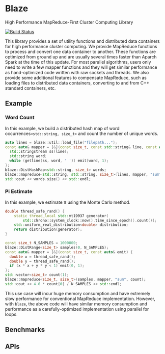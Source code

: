 # Blaze
High Performance MapReduce-First Cluster Computing Library

[![Build Status](https://travis-ci.org/junhao12131/blaze.svg?branch=master)](https://travis-ci.org/junhao12131/blaze)

This library provides a set of utility functions and distributed data containers for high performance cluster computing.
We provide MapReduce functions to process and convert one data container to another.
These functions are optimized from ground up and are usually several times faster than Aparch Spark at the time of this update.
For most parallel algorithms, users only need to write a few mapper functions and they will get similar performance as hand-optimized code written with raw sockets and threads.
We also provide some additional features to compensate MapReduce, such as loading files to distributed data containers, converting to and from C++ standard containers, etc.

## Example
### Word Count
In this example, we build a distributed hash map of word occurrences`<std::string, size_t>` and count the number of unique words.
```C++
auto lines = blaze::util::load_file("filepath...");
const auto& mapper = [&](const size_t, const std::string& line, const auto& emit) {
  std::stringstream ss(line);
  std::string word;
  while (getline(ss, word, ' ')) emit(word, 1);
};
blaze::DistHashMap<std::string, size_t> words;
blaze::mapreduce<std::string, std::string, size_t>(lines, mapper, "sum", words);
std::cout << words.size() << std::endl;
```

### Pi Estimate
In this example, we estimate π using the Monte Carlo method.
```C++
double thread_safe_rand() {
    static thread_local std::mt19937 generator(
        std::chrono::system_clock::now().time_since_epoch().count());
    std::uniform_real_distribution<double> distribution;
    return distribution(generator);
}

const size_t N_SAMPLES = 1000000;
blaze::DistRange<size_t> samples(0, N_SAMPLES);
const auto& mapper = [&](const size_t, const auto& emit) {
  double x = thread_safe_rand();
  double y = thread_safe_rand();
  if (x * x + y * y < 1) emit(0, 1);
};
std::vector<size_t> count(1);
blaze::mapreduce<size_t, size_t>(samples, mapper, "sum", count);
std::cout << 4.0 * count[0] / N_SAMPLES << std::endl;
```
This use case will incur huge memory consumption and have extremely slow performance for conventional MapReduce implementation.
However, with `blaze`, the above code will have similar memory consumption and performance as a carefully-optimized implementation using parallel for loops.

## Benchmarks

## APIs
